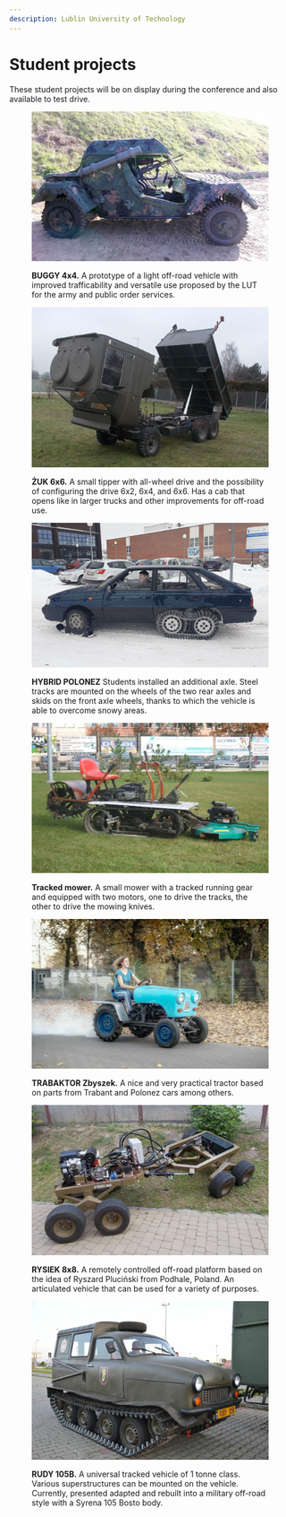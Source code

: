 ```yaml
---
description: Lublin University of Technology
---
```


# Student projects

These student projects will be on display during the conference and also available to test drive.

<div>

<figure><img src="../.gitbook/assets/buggy.JPG" alt=""><figcaption><p><strong>BUGGY 4x4.</strong> A prototype of a light off-road vehicle with improved trafficability and versatile use proposed by the LUT for the army and public order services.</p></figcaption></figure>

 

<figure><img src="../.gitbook/assets/zuk 66.JPG" alt=""><figcaption><p><strong>ŻUK 6x6.</strong> A small tipper with all-wheel drive and the possibility of configuring the drive 6x2, 6x4, and 6x6. Has a cab that opens like in larger trucks and other improvements for off-road use.</p></figcaption></figure>

</div>

<div>

<figure><img src="../.gitbook/assets/polonez.JPG" alt=""><figcaption><p><strong>HYBRID POLONEZ</strong> Students installed an additional axle. Steel tracks are mounted on the wheels of the two rear axles and skids on the front axle wheels, thanks to which the vehicle is able to overcome snowy areas.</p></figcaption></figure>

 

<figure><img src="../.gitbook/assets/i_mower.jpg" alt=""><figcaption><p><strong>Tracked mower.</strong> A small mower with a tracked running gear and equipped with two motors, one to drive the tracks, the other to drive the mowing knives.</p></figcaption></figure>

</div>

<div>

<figure><img src="../.gitbook/assets/i_trabaktor.jpg" alt=""><figcaption><p><strong>TRABAKTOR Zbyszek.</strong> A nice and very practical tractor based on parts from Trabant and Polonez cars among others.</p></figcaption></figure>

 

<figure><img src="../.gitbook/assets/i_rysiek.jpg" alt=""><figcaption><p><strong>RYSIEK 8x8.</strong> A remotely controlled off-road platform based on the idea of ​​Ryszard Pluciński from Podhale, Poland. An articulated vehicle that can be used for a variety of purposes.</p></figcaption></figure>

</div>

<figure><img src="../.gitbook/assets/i_rudy.jpg" alt=""><figcaption><p><strong>RUDY 105B.</strong> A ​​universal tracked vehicle of 1 tonne class. Various superstructures can be mounted on the vehicle. Currently, presented adapted and rebuilt into a military off-road style with a Syrena 105 Bosto body.</p></figcaption></figure>
